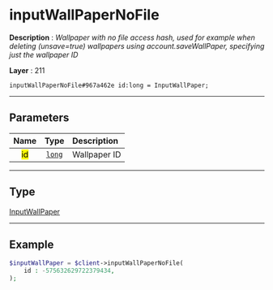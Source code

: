 # inputWallPaperNoFile

**Description** : *Wallpaper with no file access hash, used for example when deleting (unsave=true) wallpapers using account.saveWallPaper, specifying just the wallpaper ID*

**Layer** : 211

```tl
inputWallPaperNoFile#967a462e id:long = InputWallPaper;
```

---

## Parameters

| Name | Type | Description |
| :---: | :---: | :--- |
| <mark>id</mark> | [`long`](type/long) | Wallpaper ID |

---

## Type

[InputWallPaper](type/InputWallPaper)

---

## Example

```php
$inputWallPaper = $client->inputWallPaperNoFile(
	id : -575632629722379434,
);
```